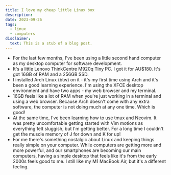 ```yaml
---
title: I love my cheap little Linux box
description:
date: 2023-09-26
tags:
  - linux
  - computers
disclaimer:
  text: This is a stub of a blog post.
---
```


- For the last few months, I've been using a little second hand computer as my
  desktop computer for software development.
- It's a little Lenovo ThinkCentre M920q Tiny PC. I got it for AU$180. It's got
  16GB of RAM and a 256GB SSD.
- I installed Arch Linux (btw) on it - it's my first time using Arch and it's
  been a good learning experience. I'm using the XFCE desktop environment and have
  two apps - my web browser and my terminal.
- 16GB feels like a lot of RAM when you're just working in a terminal and using
  a web browser. Because Arch doesn't come with any extra software, the computer
  is not doing much at any one time. Which is good!
- At the same time, I've been learning how to use tmux and Neovim. It was pretty
  uncomfortable getting started with Vim motions as everything felt sluggish,
  but I'm getting better. For a long time I couldn't get the muscle memory of J
  for down and K for up!
- For me there's something nostalgic about Linux and keeping things really
  simple on your computer. While computers are getting more and more powerful, and
  our smartphones are becoming our main computers, having a simple desktop that
  feels like it's from the early 2000s feels good to me. I still like my M1
  MacBook Air, but it's a different feeling.
